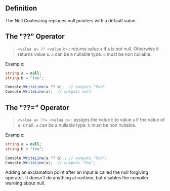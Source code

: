 ## Definition
The Null Coalescing replaces null pointers with a default value.

## The "??" Operator
>`<value a> ?? <value b>` : returns value `a` if `a` is not null. Otherwise it returns value `b`.
>	`a` can be a nullable type. 
>	`b` must be non nullable.

Example:
```C#
string a = null;
string b = "foo";

Console.WriteLine(a ?? b);  // outputs "Foo"
Console.WriteLine(a);  // outputs null
```
## The "??=" Operator
> `<value a> ??= <value b>` :  assigns the value `b` to value `a` if the value of `a` is null.
>	`a` can be a nullable type. 
>	`b` must be non nullable.

Example:
```C#
string a = null;
string b = "foo";

Console.WriteLine(a ?? b);; // outputs "Foo";
Console.WriteLine(a);  // outputs "Foo";
```

Adding an exclamation point after an input is called the null forgiving operator. It doesn't do anything at runtime, but disables the compiler warning about null.